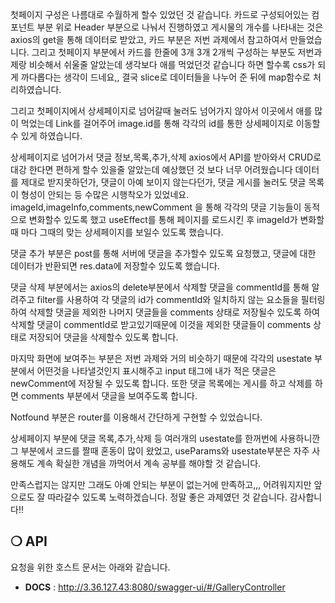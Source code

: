 첫페이지 구성은 나름대로 수월하게 할수 있었던 것 같습니다. 카드로 구성되어있는 컴포넌트 부분 위로 Header 부분으로 나눠서 진행하였고 게시물의 개수를 나타내는 것은 axios의 get을 통해 데이터로 받았고, 카드 부분은 저번 과제에서 참고하여서 만들었습니다.
그리고 첫페이지 부분에서 카드를 한줄에 3개 3개 2개씩 구성하는 부분도 저번과제랑 비슷해서 쉬울줄 알았는데 생각보다 애를 먹었던것 같습니다 하면 할수록 css가 되게 까다롭다는 생각이 드네요,, 결국 slice로 데이터들을 나누어 준 뒤에 map함수로 처리하였습니다.

그리고 첫페이지에서 상세페이지로 넘어갈때 눌러도 넘어가지 않아서 이곳에서 애를 많이 먹었는데 Link를 걸어주어 image.id를 통해 각각의 id를 통한 상세페이지로 이동할수 있게 하였습니다.

상세페이지로 넘어가서 댓글 정보,목록,추가,삭제 axios에서 API를 받아와서 CRUD로 대강 한다면 편하게 할수 있을줄 알았는데 예상했던 것 보다 너무 어려웠습니다 데이터를 제대로 받지못하던가, 댓글이 아예 보이지 않는다던가, 댓글 게시를 눌러도 댓글 목록이 형성이 안되는 등 수많은 시행착오가 있었네요.
imageId,imageInfo,comments,newComment 을 통해 각각의 댓글 기능들이 동적으로 변화할수 있도록 했고 useEffect를 통해 페이지를 로드시킨 후 imageId가 변화할때 마다 그때의 맞는 상세페이지를 보일수 있도록 했습니다.

댓글 추가 부분은 post를 통해 서버에 댓글을 추가할수 있도록 요청했고, 댓글에 대한 데이터가 반환되면 res.data에 저장할수 있도록 했습니다.

댓글 삭제 부분에서는 axios의 delete부분에서 삭제할 댓글을 commentId를 통해 알려주고 filter를 사용하여 각 댓글의 id가 commentId와 일치하지 않는 요소들을 필터링하여 삭제할 댓글을 제외한 나머지 댓글들을 comments 상태로 저장될수 있도록 하여 삭제할 댓글이 commentId로 받고있기때문에 이것을 제외한 댓글들이 comments 상태로 저장되어 댓글을 삭제할수 있도록 합니다. 

마지막 화면에 보여주는 부분은 저번 과제와 거의 비슷하기 때문에 각각의 usestate 부분에서 어떤것을 나타낼것인지 표시해주고 input 태그에 내가 적은 댓글은 newComment에 저장될 수 있도록 합니다. 또한 댓글 목록에는 게시를 하고 삭제를 하면 comments 부분에서 댓글을 보여주도록 합니다.

Notfound 부분은 router를 이용해서 간단하게 구현할 수 있었습니다.

상세페이지 부분에 댓글 목록,추가,삭제 등 여러개의 usestate를 한꺼번에 사용하니깐 그 부분에서 코드를 짤때 혼동이 많이 왔었고, useParams와 usestate부분은 자주 사용해도 계속 확실한 개념을 까먹어서 계속 공부를 해야할 것 같습니다.

만족스럽지는 않지만 그래도 아예 안되는 부분이 없는거에 만족하고,,, 어려워지지만 앞으로도 잘 따라갈수 있도록 노력하겠습니다. 정말 좋은 과제였던 것 같습니다. 감사합니다!!




## ❍ API

요청을 위한 호스트 문서는 아래와 같습니다.

- **DOCS** : http://3.36.127.43:8080/swagger-ui/#/GalleryController


